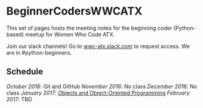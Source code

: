 # BeginnerCodersWWCATX

This set of pages hosts the meeting notes for the beginning coder (Python-based) meetup for Women Who Code ATX.

Join our slack channels! Go to [wwc-atx.slack.com](wwc-atx.slack.com) to request access. We are in #python-beginners.

## Schedule

*October 2016*: Git and GitHub
*November 2016*: No class
*December 2016*: No class
*January 2017*: [Objects and Object-Oriented Programming](meetups/objects.md)
*February 2017*: TBD
